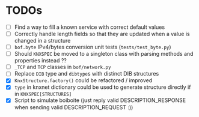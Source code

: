 TODOs
=====

- [ ] Find a way to fill a known service with correct default values
- [ ] Correctly handle length fields so that they are updated when a value is changed in a structure
- [ ] `bof.byte` IPv4/bytes conversion unit tests (`tests/test_byte.py`)
- [ ] Should `KNXSPEC` be moved to a singleton class with parsing methods and properties instead ??
- [ ] `_TCP` and `TCP` classes in `bof/network.py` 
- [ ] Replace `DIB` type and `dibtype`s with distinct DIB structures
- [X] `KnxStructure.factory()` could be refactored / improved
- [X] `type` in knxnet dictionary could be used to generate structure directly if in `KNXSPEC[STRUCTURES]`
- [X] Script to simulate boiboite (just reply valid DESCRIPTION_RESPONSE when sending valid DESCRIPTION_REQUEST :))